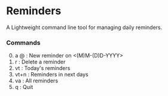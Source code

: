 # Reminders
A Lightweight command line tool for managing daily reminders.

### Commands

0. a <txt>@<date> : New reminder on <(M)M-(D)D-YYYY>
0. r <rem-id>: Delete a reminder
0. vt : Today's reminders
0. vt+n : Reminders in next <n> days
0. va : All reminders
0. q : Quit


